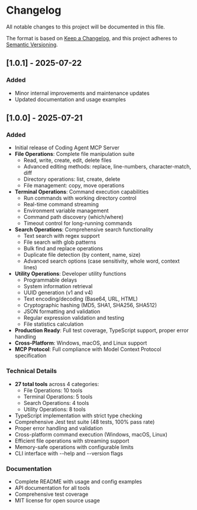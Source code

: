 # Changelog

All notable changes to this project will be documented in this file.

The format is based on [Keep a Changelog](https://keepachangelog.com/en/1.0.0/),
and this project adheres to [Semantic Versioning](https://semver.org/spec/v2.0.0.html).

## [1.0.1] - 2025-07-22

### Added
- Minor internal improvements and maintenance updates
- Updated documentation and usage examples

## [1.0.0] - 2025-07-21

### Added
- Initial release of Coding Agent MCP Server
- **File Operations**: Complete file manipulation suite
  - Read, write, create, edit, delete files
  - Advanced editing methods: replace, line-numbers, character-match, diff
  - Directory operations: list, create, delete
  - File management: copy, move operations
- **Terminal Operations**: Command execution capabilities
  - Run commands with working directory control
  - Real-time command streaming
  - Environment variable management
  - Command path discovery (which/where)
  - Timeout control for long-running commands
- **Search Operations**: Comprehensive search functionality
  - Text search with regex support
  - File search with glob patterns
  - Bulk find and replace operations
  - Duplicate file detection (by content, name, size)
  - Advanced search options (case sensitivity, whole word, context lines)
- **Utility Operations**: Developer utility functions
  - Programmable delays
  - System information retrieval
  - UUID generation (v1 and v4)
  - Text encoding/decoding (Base64, URL, HTML)
  - Cryptographic hashing (MD5, SHA1, SHA256, SHA512)
  - JSON formatting and validation
  - Regular expression validation and testing
  - File statistics calculation
- **Production Ready**: Full test coverage, TypeScript support, proper error handling
- **Cross-Platform**: Windows, macOS, and Linux support
- **MCP Protocol**: Full compliance with Model Context Protocol specification

### Technical Details
- **27 total tools** across 4 categories:
  - File Operations: 10 tools
  - Terminal Operations: 5 tools  
  - Search Operations: 4 tools
  - Utility Operations: 8 tools
- TypeScript implementation with strict type checking
- Comprehensive Jest test suite (48 tests, 100% pass rate)
- Proper error handling and validation
- Cross-platform command execution (Windows, macOS, Linux)
- Efficient file operations with streaming support
- Memory-safe operations with configurable limits
- CLI interface with --help and --version flags

### Documentation
- Complete README with usage and config examples
- API documentation for all tools
- Comprehensive test coverage
- MIT license for open source usage